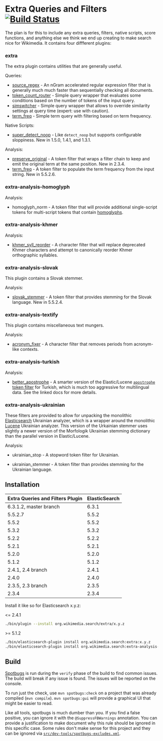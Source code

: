 Extra Queries and Filters [![Build Status](https://integration.wikimedia.org/ci/buildStatus/icon?job=search-extra-maven-java8-docker)](https://integration.wikimedia.org/ci/job/search-extra-maven-java8-docker/)
=========================

The plan is for this to include any extra queries, filters, native scripts,
score functions, and anything else we think we end up creating to make search
nice for Wikimedia. It contains four diffferent plugins:


### extra

The extra plugin contains utilities that are generally useful.

Queries:
* [source_regex](docs/source_regex.md) - An nGram accelerated regular
expression filter that is generally much much faster than sequentially checking
all documents.
* [token_count_router](docs/token_count_router.md) - Simple query wrapper that
evaluates some conditions based on the number of tokens of the input query.
* [simswitcher](docs/simswitcher.md) - Simple query wrapper that allows to override
similarity settings at query time (expert: use with caution).
* [term_freq](docs/term_freq_filter_query.md) - Simple term query with filtering based on
term frequency.

Native Scripts:
* [super_detect_noop](docs/super_detect_noop.md) - Like ```detect_noop``` but
supports configurable sloppiness. New in 1.5.0, 1.4.1, and 1.3.1.

Analysis:
* [preserve_original](docs/preserve_original.md) - A token filter that wraps a
filter chain to keep and emit the original term at the same position. New in
2.3.4.
* [term_freq](docs/term_freq_token_filter.md) - A token filter to populate the term
frequency from the input string. New in 5.5.2.6.

### extra-analysis-homoglyph

Analysis:
* homoglyph_norm - A token filter that will provide additional single-script tokens for
multi-script tokens that contain [homoglyphs](https://en.wikipedia.org/wiki/Homoglyph).

### extra-analysis-khmer

Analysis:
* [khmer_syll_reorder](docs/khmer_syll_reorder.md) - A character filter that will replace
deprecated Khmer characters and attempt to canonically reorder Khmer orthographic
syllables.

### extra-analysis-slovak

This plugin contains a Slovak stemmer.

Analysis:
* [slovak_stemmer](docs/slovak_stemmer.md) - A token filter that provides
stemming for the Slovak language. New in 5.5.2.4.

### extra-analysis-textify

This plugin contains miscellaneous text mungers.

Analysis:
* [acronym_fixer](docs/acronym_fixer.md) - A character filter that removes periods
from acronym-like contexts.

### extra-analysis-turkish

Analysis:
* [better_apostrophe](docs/better_apostrophe.md) - A smarter version of the Elastic/Lucene
[`apostrophe` token
filter](https://www.elastic.co/guide/en/elasticsearch/reference/7.10/analysis-apostrophe-tokenfilter.html)
for Turkish, which is much too aggressive for multilingual data. See the linked docs for
more details.

### extra-analysis-ukrainian

These filters are provided to allow for unpacking the monolithic
[Elasticsearch](https://www.elastic.co/guide/en/elasticsearch/plugins/7.10/analysis-ukrainian.html)
Ukrainian analyzer, which is a wrapper around the monolithic
[Lucene](https://github.com/apache/lucene/blob/releases/lucene-solr/8.7.0/lucene/analysis/morfologik/src/java/org/apache/lucene/analysis/uk/UkrainianMorfologikAnalyzer.java#L140)
Ukrainian analyzer. This version of the Urkainian stemmer uses slightly a newer version of
the Morfologik Ukrainian stemming dictionary than the parallel version in Elastic/Lucene.

Analysis:
* ukrainian_stop - A stopword token filter for Ukrainian.

* ukrainian_stemmer - A token filter than provides stemming for the Ukrainian language.


Installation
------------

| Extra Queries and Filters Plugin |  ElasticSearch  |
|----------------------------------|-----------------|
| 6.3.1.2, master branch           | 6.3.1           |
| 5.5.2.7                          | 5.5.2           |
| 5.5.2                            | 5.5.2           |
| 5.3.2                            | 5.3.2           |
| 5.2.2                            | 5.2.2           |
| 5.2.1                            | 5.2.1           |
| 5.2.0                            | 5.2.0           |
| 5.1.2                            | 5.1.2           |
| 2.4.1, 2.4 branch                | 2.4.1           |
| 2.4.0                            | 2.4.0           |
| 2.3.5, 2.3 branch                | 2.3.5           |
| 2.3.4                            | 2.3.4           |

Install it like so for Elasticsearch x.y.z:

\<= 2.4.1
```bash
./bin/plugin --install org.wikimedia.search/extra/x.y.z
```

\>= 5.1.2

```bash
./bin/elasticsearch-plugin install org.wikimedia.search:extra:x.y.z
./bin/elasticsearch-plugin install org.wikimedia.search:extra-analysis-slovak:x.y.z
```

Build
-----
[Spotbugs](https://spotbugs.github.io/) is run during the `verify` phase of the
build to find common issues. The build will break if any issue is found. The
issues will be reported on the console.

To run just the check, use `mvn spotbugs:check` on a project that was already
compiled (`mvn compile`). `mvn spotbugs:gui` will provide a graphical UI that
might be easier to read.

Like all tools, spotbugs is much dumber than you. If you find a false positive,
you can ignore it with the `@SuppressFBWarnings` annotation. You can provide a
justification to make document why this rule should be ignored in this specific
case. Some rules don't make sense for this project and they can be ignored via
[`src/dev-tools/spotbugs-excludes.xml`](https://spotbugs.readthedocs.io/en/latest/filter.html).

